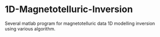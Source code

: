 # 1D-Magnetotelluric-Inversion
Several matlab program for magnetotelluric data 1D modelling inversion using various algorithm.
